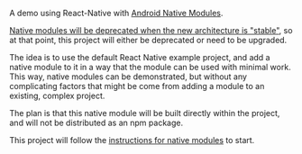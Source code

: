 A demo using React-Native with [Android Native Modules](https://reactnative.dev/docs/native-modules-android).

[Native modules will be deprecated when the new architecture is "stable"](https://reactnative.dev/docs/native-modules-intro), so at that point, this project will either be deprecated or need to be upgraded.

The idea is to use the default React Native example project, and add a native module to it in a way that the module can be used with minimal work. This way, native modules can be demonstrated, but without any complicating factors that might be come from adding a module to an existing, complex project.

The plan is that this native module will be built directly within the project, and will not be distributed as an npm package.

This project will follow the [instructions for native modules](https://reactnative.dev/docs/native-modules-android) to start.